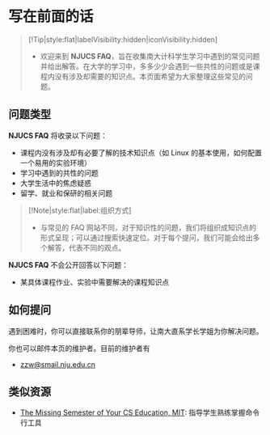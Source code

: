 # 写在前面的话

> [!Tip|style:flat|labelVisibility:hidden|iconVisibility:hidden]
>
> - 欢迎来到 **NJUCS FAQ**，旨在收集南大计科学生学习中遇到的常见问题并给出解答。在大学的学习中，多多少少会遇到一些共性的问题或是课程内没有涉及却需要的知识点。本页面希望为大家整理这些常见的问题。

## 问题类型

**NJUCS FAQ** 将收录以下问题：

- 课程内没有涉及却有必要了解的技术知识点（如 Linux 的基本使用，如何配置一个易用的实验环境）
- 学习中遇到的共性的问题
- 大学生活中的焦虑疑惑
- 留学、就业和保研的相关问题

> [!Note|style:flat|label:组织方式]
>
> - 与常见的 FAQ 网站不同，对于知识性的问题，我们将组织成知识点的形式呈现；可以通过搜索快速定位。对于每个提问，我们可能会给出多个解答，代表不同的观点。

**NJUCS FAQ** 不会公开回答以下问题：

- 某具体课程作业、实验中需要解决的课程知识点

## 如何提问

遇到困难时，你可以直接联系你的朋辈导师，让南大直系学长学姐为你解决问题。

你也可以邮件本页的维护者。目前的维护者有

- zzw@smail.nju.edu.cn

## 类似资源

- [The Missing Semester of Your CS Education, MIT](https://missing.csail.mit.edu/): 指导学生熟练掌握命令行工具
